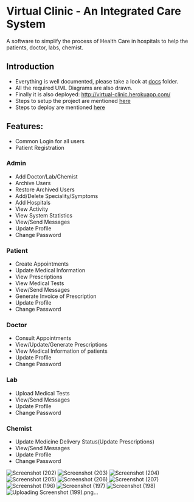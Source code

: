# Virtual Clinic - An Integrated Care System


A software to simplify the process of Health Care in hospitals to help the patients, doctor, labs, chemist.

## Introduction

- Everything is well documented, please take a look at [docs](./docs) folder.
- All the required UML Diagrams are also drawn.
- Finally it is also deployed: http://virtual-clinic.herokuapp.com/
- Steps to setup the project are mentioned [here](./docs/INSTALLATION.md)
- Steps to deploy are mentioned [here](./docs/DEPLOY.md)

## Features:

- Common Login for all users
- Patient Registration

### Admin

- Add Doctor/Lab/Chemist
- Archive Users
- Restore Archived Users
- Add/Delete Speciality/Symptoms
- Add Hospitals
- View Activity
- View System Statistics
- View/Send Messages
- Update Profile
- Change Password

### Patient

- Create Appointments
- Update Medical Information
- View Prescriptions
- View Medical Tests
- View/Send Messages
- Generate Invoice of Prescription
- Update Profile
- Change Password

### Doctor

- Consult Appointments
- View/Update/Generate Prescriptions
- View Medical Information of patients
- Update Profile
- Change Password

### Lab

- Upload Medical Tests
- View/Send Messages
- Update Profile
- Change Password

### Chemist

- Update Medicine Delivery Status(Update Prescriptions)
- View/Send Messages
- Update Profile
- Change Password




![Screenshot (202)](https://user-images.githubusercontent.com/57608125/200746072-2c0b5092-bbb0-4e15-964a-ae34420964b1.png)
![Screenshot (203)](https://user-images.githubusercontent.com/57608125/200746076-15d52341-fe6c-4c45-a090-b78e7617b911.png)
![Screenshot (204)](https://user-images.githubusercontent.com/57608125/200746079-82a64eff-7871-4d61-a382-7bc149f70880.png)
![Screenshot (205)](https://user-images.githubusercontent.com/57608125/200746080-a89791ec-ff3a-446f-83e7-fd59ee2dfcf3.png)
![Screenshot (206)](https://user-images.githubusercontent.com/57608125/200746083-38daa22c-c1bc-421c-8504-bf50315a2c04.png)
![Screenshot (207)](https://user-images.githubusercontent.com/57608125/200746085-e31c4ad4-32c1-4a79-8201-c62b245faaeb.png)
![Screenshot (196)](https://user-images.githubusercontent.com/57608125/200746089-ff74a496-757d-45eb-a2a7-b47b6eb3f33c.png)
![Screenshot (197)](https://user-images.githubusercontent.com/57608125/200746092-dd26971f-dbb2-46e7-bdab-9c1bd3cfcce8.png)
![Screenshot (198)](https://user-images.githubusercontent.com/57608125/200746094-d439772d-c586-42ef-9cc0-14f2bf3581cd.png)
![Uploading Screenshot (199).png…]()




